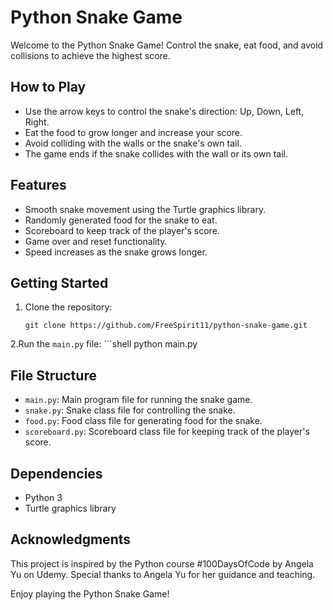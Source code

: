 # Python Snake Game

Welcome to the Python Snake Game! Control the snake, eat food, and avoid collisions to achieve the highest score.

## How to Play

- Use the arrow keys to control the snake's direction: Up, Down, Left, Right.
- Eat the food to grow longer and increase your score.
- Avoid colliding with the walls or the snake's own tail.
- The game ends if the snake collides with the wall or its own tail.

## Features

- Smooth snake movement using the Turtle graphics library.
- Randomly generated food for the snake to eat.
- Scoreboard to keep track of the player's score.
- Game over and reset functionality.
- Speed increases as the snake grows longer.

## Getting Started

1. Clone the repository:
   ```shell
   git clone https://github.com/FreeSpirit11/python-snake-game.git

2.Run the `main.py` file: 
    ```shell
    python main.py

## File Structure

- `main.py`: Main program file for running the snake game.
- `snake.py`: Snake class file for controlling the snake.
- `food.py`: Food class file for generating food for the snake.
- `scoreboard.py`: Scoreboard class file for keeping track of the player's score.

## Dependencies

- Python 3
- Turtle graphics library

## Acknowledgments

This project is inspired by the Python course #100DaysOfCode by Angela Yu on Udemy. Special thanks to Angela Yu for her guidance and teaching.

Enjoy playing the Python Snake Game!
